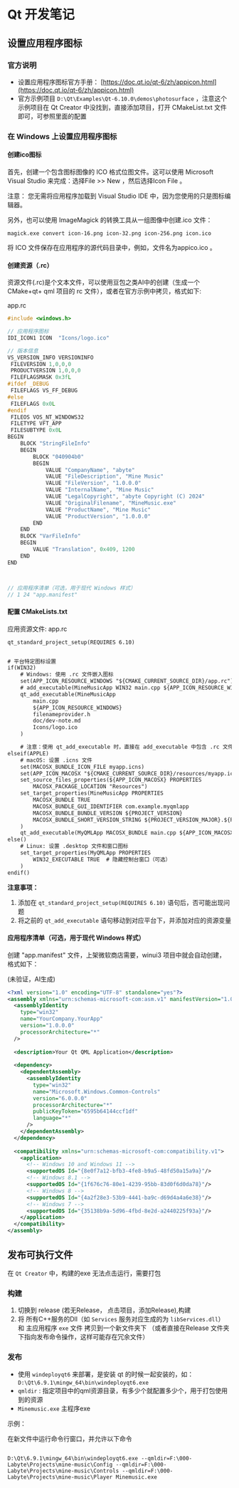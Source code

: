 # Qt 开发笔记

## 设置应用程序图标

### 官方说明

- 设置应用程序图标官方手册： [https://doc.qt.io/qt-6/zh/appicon.html](https://doc.qt.io/qt-6/zh/appicon.html)
- 官方示例项目 `D:\Qt\Examples\Qt-6.10.0\demos\photosurface` ，注意这个示例项目在 Qt Creator 中没找到，直接添加项目，打开 CMakeList.txt 文件即可，可参照里面的配置

### 在 Windows 上设置应用程序图标

#### 创建ico图标

首先，创建一个包含图标图像的 ICO 格式位图文件。这可以使用 Microsoft Visual Studio 来完成：选择File >> New ，然后选择Icon File 。

注意： 您无需将应用程序加载到 Visual Studio IDE 中，因为您使用的只是图标编辑器。

另外，也可以使用 ImageMagick 的转换工具从一组图像中创建.ico 文件：

`magick.exe convert icon-16.png icon-32.png icon-256.png icon.ico`

将 ICO 文件保存在应用程序的源代码目录中，例如，文件名为appico.ico 。

#### 创建资源（.rc）

资源文件(.rc)是个文本文件，可以使用豆包之类AI中的创建（生成一个 CMake+qt+ qml 项目的 rc 文件），或者在官方示例中拷贝，格式如下:

app.rc
``` cpp
#include <windows.h>

// 应用程序图标
IDI_ICON1 ICON  "Icons/logo.ico"

// 版本信息
VS_VERSION_INFO VERSIONINFO
 FILEVERSION 1,0,0,0
 PRODUCTVERSION 1,0,0,0
 FILEFLAGSMASK 0x3fL
#ifdef _DEBUG
 FILEFLAGS VS_FF_DEBUG
#else
 FILEFLAGS 0x0L
#endif
 FILEOS VOS_NT_WINDOWS32
 FILETYPE VFT_APP
 FILESUBTYPE 0x0L
BEGIN
    BLOCK "StringFileInfo"
    BEGIN
        BLOCK "040904b0"
        BEGIN
            VALUE "CompanyName", "abyte"
            VALUE "FileDescription", "Mine Music"
            VALUE "FileVersion", "1.0.0.0"
            VALUE "InternalName", "Mine Music"
            VALUE "LegalCopyright", "abyte Copyright (C) 2024"
            VALUE "OriginalFilename", "MineMusic.exe"
            VALUE "ProductName", "Mine Music"
            VALUE "ProductVersion", "1.0.0.0"
        END
    END
    BLOCK "VarFileInfo"
    BEGIN
        VALUE "Translation", 0x409, 1200
    END
END



// 应用程序清单（可选，用于现代 Windows 样式）
// 1 24 "app.manifest"
```

#### 配置 CMakeLists.txt
应用资源文件: app.rc

``` txt
qt_standard_project_setup(REQUIRES 6.10)


# 平台特定图标设置
if(WIN32)
    # Windows: 使用 .rc 文件嵌入图标
    set(APP_ICON_RESOURCE_WINDOWS "${CMAKE_CURRENT_SOURCE_DIR}/app.rc")
    # add_executable(MineMusicApp WIN32 main.cpp ${APP_ICON_RESOURCE_WINDOWS})
    qt_add_executable(MineMusicApp
        main.cpp
        ${APP_ICON_RESOURCE_WINDOWS}
        filenameprovider.h
        doc/dev-note.md
        Icons/logo.ico
    )

    # 注意：使用 qt_add_executable 时，直接在 add_executable 中包含 .rc 文件
elseif(APPLE)
    # macOS: 设置 .icns 文件
    set(MACOSX_BUNDLE_ICON_FILE myapp.icns)
    set(APP_ICON_MACOSX "${CMAKE_CURRENT_SOURCE_DIR}/resources/myapp.icns")
    set_source_files_properties(${APP_ICON_MACOSX} PROPERTIES
        MACOSX_PACKAGE_LOCATION "Resources")
    set_target_properties(MineMusicApp PROPERTIES
        MACOSX_BUNDLE TRUE
        MACOSX_BUNDLE_GUI_IDENTIFIER com.example.myqmlapp
        MACOSX_BUNDLE_BUNDLE_VERSION ${PROJECT_VERSION}
        MACOSX_BUNDLE_SHORT_VERSION_STRING ${PROJECT_VERSION_MAJOR}.${PROJECT_VERSION_MINOR}
    )
    qt_add_executable(MyQMLApp MACOSX_BUNDLE main.cpp ${APP_ICON_MACOSX})
else()
    # Linux: 设置 .desktop 文件和窗口图标
    set_target_properties(MyQMLApp PROPERTIES
        WIN32_EXECUTABLE TRUE  # 隐藏控制台窗口（可选）
    )
endif()
```

**注意事项：**

1. 添加在 `qt_standard_project_setup(REQUIRES 6.10)` 语句后，否可能出现问题
2. 将之前的 `qt_add_executable` 语句移动到对应平台下，并添加对应的资源变量



#### 应用程序清单（可选，用于现代 Windows 样式）

 创建 "app.manifest" 文件，上架微软商店需要，winui3 项目中就会自动创建，格式如下：

(未验证，AI生成)

``` xml
<?xml version="1.0" encoding="UTF-8" standalone="yes"?>
<assembly xmlns="urn:schemas-microsoft-com:asm.v1" manifestVersion="1.0">
  <assemblyIdentity
    type="win32"
    name="YourCompany.YourApp"
    version="1.0.0.0"
    processorArchitecture="*"
  />
  
  <description>Your Qt QML Application</description>
  
  <dependency>
    <dependentAssembly>
      <assemblyIdentity
        type="win32"
        name="Microsoft.Windows.Common-Controls"
        version="6.0.0.0"
        processorArchitecture="*"
        publicKeyToken="6595b64144ccf1df"
        language="*"
      />
    </dependentAssembly>
  </dependency>
  
  <compatibility xmlns="urn:schemas-microsoft-com:compatibility.v1">
    <application>
      <!-- Windows 10 and Windows 11 -->
      <supportedOS Id="{8e0f7a12-bfb3-4fe8-b9a5-48fd50a15a9a}"/>
      <!-- Windows 8.1 -->
      <supportedOS Id="{1f676c76-80e1-4239-95bb-83d0f6d0da78}"/>
      <!-- Windows 8 -->
      <supportedOS Id="{4a2f28e3-53b9-4441-ba9c-d69d4a4a6e38}"/>
      <!-- Windows 7 -->
      <supportedOS Id="{35138b9a-5d96-4fbd-8e2d-a2440225f93a}"/>
    </application>
  </compatibility>
</assembly>
```

## 发布可执行文件

在 `Qt Creator` 中，构建的exe 无法点击运行，需要打包

### 构建

1. 切换到 release (若无Release， 点击项目，添加Release),构建
2. 将 所有C++服务的Dll（如 `Services` 服务对应生成的为  `libServices.dll`） 和 主应用程序 `exe` 文件 拷贝到一个新文件夹下 （或者直接在Release 文件夹下指向发布命令操作，这样可能存在冗余文件）

### 发布

- 使用 `windeployqt6` 来部署，是安装 qt 的时候一起安装的，如： `D:\Qt\6.9.1\mingw_64\bin\windeployqt6.exe`
- `qmldir` : 指定项目中的qml资源目录，有多少个就配置多少个，用于打包使用到的资源
- `Minemusic.exe`  主程序exe

示例：

在新文件中运行命令行窗口，并允许以下命令

```shell

D:\Qt\6.9.1\mingw_64\bin\windeployqt6.exe --qmldir=F:\000-Labyte\Projects\mine-music\Config --qmldir=F:\000-Labyte\Projects\mine-music\Controls --qmldir=F:\000-Labyte\Projects\mine-music\Player Minemusic.exe
```
